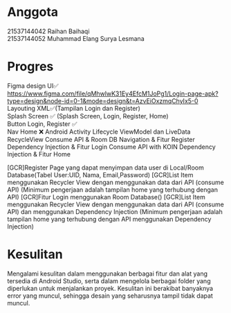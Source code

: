 # Anggota  
21537144042 Raihan Baihaqi  
21537144052 Muhammad Elang Surya Lesmana

# Progres
Figma design UI✅  
https://www.figma.com/file/qMhwlwK31Ey4EfcM1JoPg1/Login-page-apk?type=design&node-id=0-1&mode=design&t=AzvEiOxzmqChyIx5-0  
Layouting XML✅(Tampilan Login dan Register)  
Splash Screen ✅ (Splash Screen, Login, Register, Home)  
Button Login, Register ✅  
Nav Home ❌
Android Activity Lifecycle
ViewModel dan LiveData
RecycleView
Consume API & Room DB
Navigation & Fitur Register
Dependency Injection & Fitur Login
Consume API with KOIN Dependency Injection & Fitur Home

[GCR]Register Page yang dapat menyimpan data user di Local/Room Database(Tabel User:UID, Nama, Email,Password)
[GCR]List Item menggunakan Recycler View dengan  menggunakan data dari API (consume API) (Minimum pengerjaan adalah tampilan home yang terhubung dengan API)
[GCR]Fitur Login menggunakan Room Database()
[GCR]List Item menggunakan Recycler View dengan  menggunakan data dari API (consume API) dan menggunakan Dependency Injection (Minimum pengerjaan adalah tampilan home yang terhubung dengan API menggunakan Dependency Injection)

# Kesulitan
Mengalami kesulitan dalam menggunakan berbagai fitur dan alat yang tersedia di Android Studio, serta dalam mengelola berbagai folder yang diperlukan untuk menjalankan proyek. Kesulitan ini berakibat banyaknya error yang muncul, sehingga desain yang seharusnya tampil tidak dapat muncul.  
